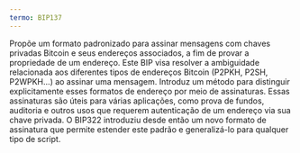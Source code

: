 ```yaml
---
termo: BIP137
---
```


Propõe um formato padronizado para assinar mensagens com chaves privadas Bitcoin e seus endereços associados, a fim de provar a propriedade de um endereço. Este BIP visa resolver a ambiguidade relacionada aos diferentes tipos de endereços Bitcoin (P2PKH, P2SH, P2WPKH...) ao assinar uma mensagem. Introduz um método para distinguir explicitamente esses formatos de endereço por meio de assinaturas. Essas assinaturas são úteis para várias aplicações, como prova de fundos, auditoria e outros usos que requerem autenticação de um endereço via sua chave privada. O BIP322 introduziu desde então um novo formato de assinatura que permite estender este padrão e generalizá-lo para qualquer tipo de script.
